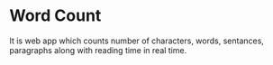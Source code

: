  # **Word Count** 
It is web app which counts number of characters, words,
sentances, paragraphs along with reading time in real time.

